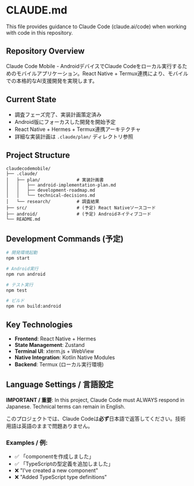 # CLAUDE.md

This file provides guidance to Claude Code (claude.ai/code) when working with code in this repository.

## Repository Overview

Claude Code Mobile - AndroidデバイスでClaude Codeをローカル実行するためのモバイルアプリケーション。React Native + Termux連携により、モバイルでの本格的なAI支援開発を実現します。

## Current State

- 調査フェーズ完了、実装計画策定済み
- Android版にフォーカスした開発を開始予定
- React Native + Hermes + Termux連携アーキテクチャ
- 詳細な実装計画は `.claude/plan/` ディレクトリ参照

## Project Structure

```
claudecodemobile/
├── .claude/
│   ├── plan/              # 実装計画書
│   │   ├── android-implementation-plan.md
│   │   ├── development-roadmap.md
│   │   └── technical-decisions.md
│   └── research/          # 調査結果
├── src/                   # (予定) React Nativeソースコード
├── android/               # (予定) Androidネイティブコード
└── README.md
```

## Development Commands (予定)

```bash
# 開発環境起動
npm start

# Android実行
npm run android

# テスト実行
npm test

# ビルド
npm run build:android
```

## Key Technologies

- **Frontend**: React Native + Hermes
- **State Management**: Zustand
- **Terminal UI**: xterm.js + WebView
- **Native Integration**: Kotlin Native Modules
- **Backend**: Termux (ローカル実行環境)

## Language Settings / 言語設定

**IMPORTANT / 重要**: In this project, Claude Code must ALWAYS respond in Japanese. Technical terms can remain in English.

このプロジェクトでは、Claude Codeは**必ず**日本語で返答してください。技術用語は英語のままで問題ありません。

### Examples / 例:

- ✅ 「componentを作成しました」
- ✅ 「TypeScriptの型定義を追加しました」
- ❌ "I've created a new component"
- ❌ "Added TypeScript type definitions"